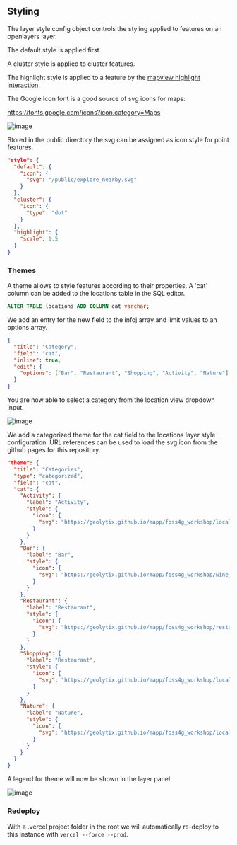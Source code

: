## Styling

The layer style config object controls the styling applied to features on an openlayers layer.

The default style is applied first.

A cluster style is applied to cluster features.

The highlight style is applied to a feature by the [mapview highlight interaction](https://geolytix.github.io/xyz/mapp/module-_mapview_interactions_highlight.html).

The Google Icon font is a good source of svg icons for maps:

https://fonts.google.com/icons?icon.category=Maps

![image](https://github.com/user-attachments/assets/4aa5eaa8-2741-48ae-848c-7f9a023e93fc)

Stored in the public directory the svg can be assigned as icon style for point features.

```json
"style": {
  "default": {
    "icon": {
      "svg": "/public/explore_nearby.svg"
    }
  },
  "cluster": {
    "icon": {
      "type": "dot"
    }
  },
  "highlight": {
    "scale": 1.5
  }
}
```

### Themes

A theme allows to style features according to their properties. A 'cat' column can be added to the locations table in the SQL editor.

```sql
ALTER TABLE locations ADD COLUMN cat varchar;
```

We add an entry for the new field to the infoj array and limit values to an options array.

```json
{
  "title": "Category",
  "field": "cat",
  "inline": true,
  "edit": {
    "options": ["Bar", "Restaurant", "Shopping", "Activity", "Nature"]
  }
}
```

You are now able to select a category from the location view dropdown input.

![image](https://github.com/user-attachments/assets/7aef7402-8ccc-436b-9671-6fd4d2b13cec)

We add a categorized theme for the cat field to the locations layer style configuration. URL references can be used to load the svg icon from the github pages for this repository.

```json
"theme": {
  "title": "Categories",
  "type": "categorized",
  "field": "cat",
  "cat": {
    "Activity": {
      "label": "Activity",
      "style": {
        "icon": {
          "svg": "https://geolytix.github.io/mapp/foss4g_workshop/local_activity.svg"
        }
      }
    },
    "Bar": {
      "label": "Bar",
      "style": {
        "icon": {
          "svg": "https://geolytix.github.io/mapp/foss4g_workshop/wine_bar.svg"
        }
      }
    },
    "Restaurant": {
      "label": "Restaurant",
      "style": {
        "icon": {
          "svg": "https://geolytix.github.io/mapp/foss4g_workshop/restaurant.svg"
        }
      }
    },
    "Shopping": {
      "label": "Restaurant",
      "style": {
        "icon": {
          "svg": "https://geolytix.github.io/mapp/foss4g_workshop/local_mall.svg"
        }
      }
    },
    "Nature": {
      "label": "Nature",
      "style": {
        "icon": {
          "svg": "https://geolytix.github.io/mapp/foss4g_workshop/local_florist.svg"
        }
      }
    }
  }
}
```

A legend for theme will now be shown in the layer panel.

![image](https://github.com/user-attachments/assets/879ad556-8a46-4f21-9cab-654d5bb3e6db)

### Redeploy

With a .vercel project folder in the root we will automatically re-deploy to this instance with `vercel --force --prod`.
